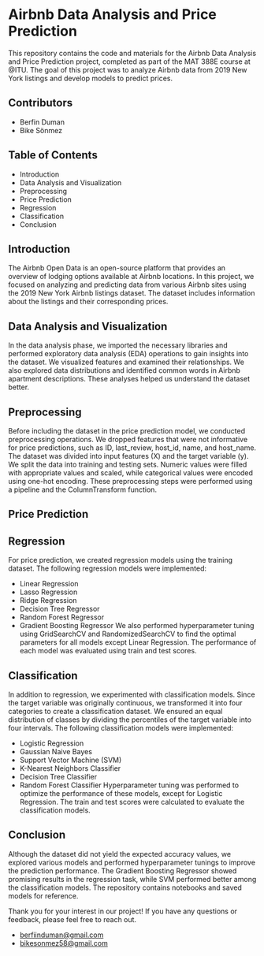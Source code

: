 # Airbnb Data Analysis and Price Prediction
This repository contains the code and materials for the Airbnb Data Analysis and Price Prediction project, completed as part of the MAT 388E course at @ITU. The goal of this project was to analyze Airbnb data from 2019 New York listings and develop models to predict prices.
## Contributors
- Berfin Duman
- Bike Sönmez
## Table of Contents
- Introduction
- Data Analysis and Visualization
- Preprocessing
- Price Prediction
- Regression
- Classification
- Conclusion
## Introduction
The Airbnb Open Data is an open-source platform that provides an overview of lodging options available at Airbnb locations. In this project, we focused on analyzing and predicting data from various Airbnb sites using the 2019 New York Airbnb listings dataset. The dataset includes information about the listings and their corresponding prices.

## Data Analysis and Visualization
In the data analysis phase, we imported the necessary libraries and performed exploratory data analysis (EDA) operations to gain insights into the dataset. We visualized features and examined their relationships. We also explored data distributions and identified common words in Airbnb apartment descriptions. These analyses helped us understand the dataset better.

## Preprocessing
Before including the dataset in the price prediction model, we conducted preprocessing operations. We dropped features that were not informative for price predictions, such as ID, last_review, host_id, name, and host_name. The dataset was divided into input features (X) and the target variable (y). We split the data into training and testing sets. Numeric values were filled with appropriate values and scaled, while categorical values were encoded using one-hot encoding. These preprocessing steps were performed using a pipeline and the ColumnTransform function.

## Price Prediction
## Regression
For price prediction, we created regression models using the training dataset. The following regression models were implemented:

- Linear Regression
- Lasso Regression
- Ridge Regression
- Decision Tree Regressor
- Random Forest Regressor
- Gradient Boosting Regressor
We also performed hyperparameter tuning using GridSearchCV and RandomizedSearchCV to find the optimal parameters for all models except Linear Regression. The performance of each model was evaluated using train and test scores.

## Classification
In addition to regression, we experimented with classification models. Since the target variable was originally continuous, we transformed it into four categories to create a classification dataset. We ensured an equal distribution of classes by dividing the percentiles of the target variable into four intervals. The following classification models were implemented:

- Logistic Regression
- Gaussian Naive Bayes
- Support Vector Machine (SVM)
- K-Nearest Neighbors Classifier
- Decision Tree Classifier
- Random Forest Classifier
Hyperparameter tuning was performed to optimize the performance of these models, except for Logistic Regression. The train and test scores were calculated to evaluate the classification models.

## Conclusion
Although the dataset did not yield the expected accuracy values, we explored various models and performed hyperparameter tunings to improve the prediction performance. The Gradient Boosting Regressor showed promising results in the regression task, while SVM performed better among the classification models. The repository contains notebooks and saved models for reference.

Thank you for your interest in our project! If you have any questions or feedback, please feel free to reach out.
- berfiinduman@gmail.com
- bikesonmez58@gmail.com
